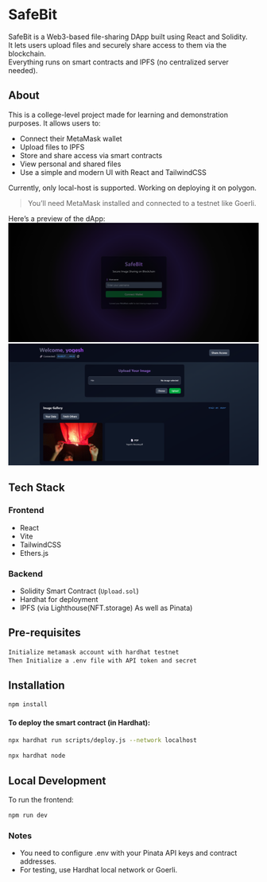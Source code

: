 # SafeBit

SafeBit is a Web3-based file-sharing DApp built using React and Solidity.<br> It lets users upload files and securely share access to them via the blockchain.<br> Everything runs on smart contracts and IPFS (no centralized server needed).

## About

This is a college-level project made for learning and demonstration purposes. It allows users to:

- Connect their MetaMask wallet
- Upload files to IPFS
- Store and share access via smart contracts
- View personal and shared files
- Use a simple and modern UI with React and TailwindCSS

Currently, only local-host is supported. Working on deploying it on polygon.

> You’ll need MetaMask installed and connected to a testnet like Goerli.

Here’s a preview of the dApp:  
![Login Page](frontend/src/assets/loginPage.png)
![Dashboard](frontend/src/assets/dashboard.png)
<br>

## Tech Stack

### Frontend
- React
- Vite
- TailwindCSS
- Ethers.js

### Backend 
- Solidity Smart Contract (`Upload.sol`)
- Hardhat for deployment
- IPFS (via Lighthouse(NFT.storage) As well as Pinata)

## Pre-requisites
```bash
Initialize metamask account with hardhat testnet
Then Initialize a .env file with API token and secret
```

## Installation

```bash
npm install
```

#### To deploy the smart contract (in Hardhat):

```bash
npx hardhat run scripts/deploy.js --network localhost
```
```bash
npx hardhat node
```

## Local Development
To run the frontend:

```bash
npm run dev
```

### Notes
- You need to configure .env with your Pinata API keys and contract addresses.
- For testing, use Hardhat local network or Goerli.
